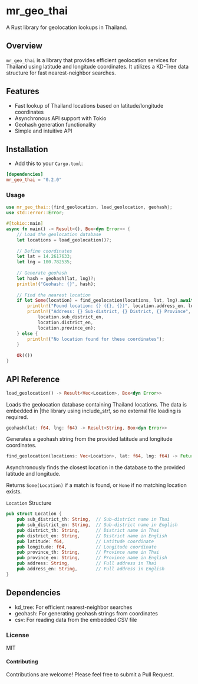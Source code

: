 # mr_geo_thai
A Rust library for geolocation lookups in Thailand.

## Overview
```mr_geo_thai``` is a library that provides efficient geolocation services for Thailand using latitude and longitude coordinates. It utilizes a KD-Tree data structure for fast nearest-neighbor searches.

## Features
- Fast lookup of Thailand locations based on latitude/longitude coordinates
- Asynchronous API support with Tokio
- Geohash generation functionality
- Simple and intuitive API

## Installation
- Add this to your ```Cargo.toml```:
```toml
[dependencies]
mr_geo_thai = "0.2.0"
```

### Usage
```rust
use mr_geo_thai::{find_geolocation, load_geolocation, geohash};
use std::error::Error;

#[tokio::main]
async fn main() -> Result<(), Box<dyn Error>> {
    // Load the geolocation database
    let locations = load_geolocation()?;
    
    // Define coordinates
    let lat = 14.2617633;
    let lng = 100.782535;
    
    // Generate geohash
    let hash = geohash(lat, lng)?;
    println!("Geohash: {}", hash);
    
    // Find the nearest location
    if let Some(location) = find_geolocation(locations, lat, lng).await {
        println!("Found location: {} ({}, {})", location.address_en, location.latitude, location.longitude);
        println!("Address: {} Sub-district, {} District, {} Province", 
            location.sub_district_en, 
            location.district_en, 
            location.province_en);
    } else {
        println!("No location found for these coordinates");
    }
    
    Ok(())
}
```

## API Reference
```rust 
load_geolocation() -> Result<Vec<Location>, Box<dyn Error>>
```
Loads the geolocation database containing Thailand locations. The data is embedded in |the library using include_str!, so no external file loading is required.

```rust
geohash(lat: f64, lng: f64) -> Result<String, Box<dyn Error>>
```
Generates a geohash string from the provided latitude and longitude coordinates.

```rust
find_geolocation(locations: Vec<Location>, lat: f64, lng: f64) -> Future<Option<Location>>
```
Asynchronously finds the closest location in the database to the provided latitude and longitude.

Returns ```Some(Location)``` if a match is found, or ```None``` if no matching location exists.


```Location``` Structure
```rust
pub struct Location {
    pub sub_district_th: String,  // Sub-district name in Thai
    pub sub_district_en: String,  // Sub-district name in English
    pub district_th: String,      // District name in Thai
    pub district_en: String,      // District name in English
    pub latitude: f64,            // Latitude coordinate
    pub longitude: f64,           // Longitude coordinate
    pub province_th: String,      // Province name in Thai
    pub province_en: String,      // Province name in English
    pub address: String,          // Full address in Thai
    pub address_en: String,       // Full address in English
}
```


## Dependencies
- kd_tree: For efficient nearest-neighbor searches
- geohash: For generating geohash strings from coordinates
- csv: For reading data from the embedded CSV file

### License
MIT
#### Contributing
Contributions are welcome! Please feel free to submit a Pull Request.